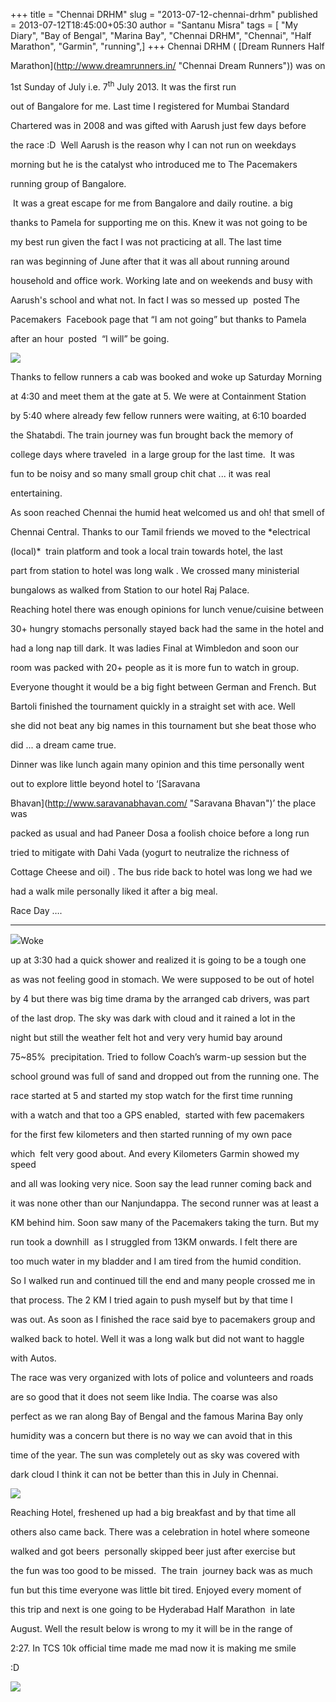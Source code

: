 +++
title = "Chennai DRHM"
slug = "2013-07-12-chennai-drhm"
published = 2013-07-12T18:45:00+05:30
author = "Santanu Misra"
tags = [ "My Diary", "Bay of Bengal", "Marina Bay", "Chennai DRHM", "Chennai", "Half Marathon", "Garmin", "running",]
+++
Chennai DRHM ( [Dream Runners Half

Marathon](http://www.dreamrunners.in/ "Chennai Dream Runners")) was on

1st Sunday of July i.e. 7<sup>th</sup> July 2013. It was the first run

out of Bangalore for me. Last time I registered for Mumbai Standard

Chartered was in 2008 and was gifted with Aarush just few days before

the race :D  Well Aarush is the reason why I can not run on weekdays

morning but he is the catalyst who introduced me to The Pacemakers

running group of Bangalore.



  



 It was a great escape for me from Bangalore and daily routine. a big

thanks to Pamela for supporting me on this. Knew it was not going to be

my best run given the fact I was not practicing at all. The last time

ran was beginning of June after that it was all about running around

household and office work. Working late and on weekends and busy with

Aarush's school and what not. In fact I was so messed up  posted The

Pacemakers  Facebook page that “I am not going” but thanks to Pamela

after an hour  posted  “I will” be going.  



[![](../images/thumbnails/2013-07-12-chennai-drhm-2013-07-12_1212.png)](../images/2013-07-12-chennai-drhm-2013-07-12_1212.png)



  



Thanks to fellow runners a cab was booked and woke up Saturday Morning

at 4:30 and meet them at the gate at 5. We were at Containment Station

by 5:40 where already few fellow runners were waiting, at 6:10 boarded

the Shatabdi. The train journey was fun brought back the memory of

college days where traveled  in a large group for the last time.  It was

fun to be noisy and so many small group chit chat ... it was real

entertaining.



  



As soon reached Chennai the humid heat welcomed us and oh! that smell of

Chennai Central. Thanks to our Tamil friends we moved to the *electrical

(local)*  train platform and took a local train towards hotel, the last

part from station to hotel was long walk . We crossed many ministerial

bungalows as walked from Station to our hotel Raj Palace.



  



Reaching hotel there was enough opinions for lunch venue/cuisine between

30+ hungry stomachs personally stayed back had the same in the hotel and

had a long nap till dark. It was ladies Final at Wimbledon and soon our

room was packed with 20+ people as it is more fun to watch in group.

Everyone thought it would be a big fight between German and French. But

Bartoli finished the tournament quickly in a straight set with ace. Well

she did not beat any big names in this tournament but she beat those who

did ... a dream came true.



  



Dinner was like lunch again many opinion and this time personally went

out to explore little beyond hotel to ‘[Saravana

Bhavan](http://www.saravanabhavan.com/ "Saravana Bhavan")’ the place was

packed as usual and had Paneer Dosa a foolish choice before a long run

tried to mitigate with Dahi Vada (yogurt to neutralize the richness of

Cottage Cheese and oil) . The bus ride back to hotel was long we had we

had a walk mile personally liked it after a big meal.



  

  



Race Day ….

-----------



  



[![](../images/thumbnails/2013-07-12-chennai-drhm-DRHM-santanu.jpg)](../images/2013-07-12-chennai-drhm-DRHM-santanu.jpg)Woke

up at 3:30 had a quick shower and realized it is going to be a tough one

as was not feeling good in stomach. We were supposed to be out of hotel

by 4 but there was big time drama by the arranged cab drivers, was part

of the last drop. The sky was dark with cloud and it rained a lot in the

night but still the weather felt hot and very very humid bay around

75~85%  precipitation. Tried to follow Coach’s warm-up session but the

school ground was full of sand and dropped out from the running one. The

race started at 5 and started my stop watch for the first time running

with a watch and that too a GPS enabled,  started with few pacemakers

for the first few kilometers and then started running of my own pace

which  felt very good about. And every Kilometers Garmin showed my speed

and all was looking very nice. Soon say the lead runner coming back and

it was none other than our Nanjundappa. The second runner was at least a

KM behind him. Soon saw many of the Pacemakers taking the turn. But my

run took a downhill  as I struggled from 13KM onwards. I felt there are

too much water in my bladder and I am tired from the humid condition. 

So I walked run and continued till the end and many people crossed me in

that process. The 2 KM I tried again to push myself but by that time I

was out. As soon as I finished the race said bye to pacemakers group and

walked back to hotel. Well it was a long walk but did not want to haggle

with Autos.



  



The race was very organized with lots of police and volunteers and roads

are so good that it does not seem like India. The coarse was also

perfect as we ran along Bay of Bengal and the famous Marina Bay only

humidity was a concern but there is no way we can avoid that in this

time of the year. The sun was completely out as sky was covered with

dark cloud I think it can not be better than this in July in Chennai.



  



  



[![](../images/thumbnails/2013-07-12-chennai-drhm-2013-07-12_1213.png)](../images/2013-07-12-chennai-drhm-2013-07-12_1213.png)



Reaching Hotel, freshened up had a big breakfast and by that time all

others also came back. There was a celebration in hotel where someone

walked and got beers  personally skipped beer just after exercise but

the fun was too good to be missed.  The train  journey back was as much

fun but this time everyone was little bit tired. Enjoyed every moment of

this trip and next is one going to be Hyderabad Half Marathon  in late

August. Well the result below is wrong to my it will be in the range of

2:27. In TCS 10k official time made me mad now it is making me smile

:D  



[![](../images/thumbnails/2013-07-12-chennai-drhm-2013-07-12_1224.png)](../images/2013-07-12-chennai-drhm-2013-07-12_1224.png)
